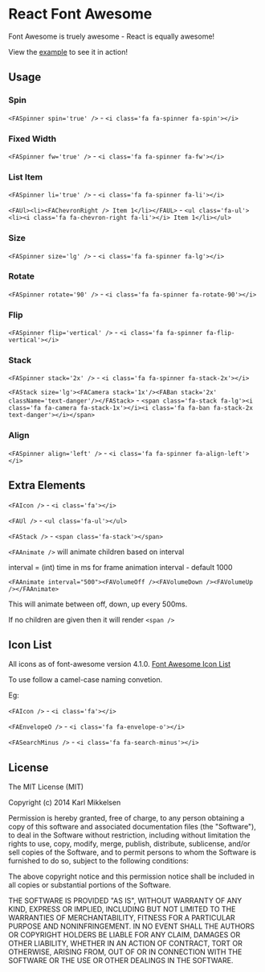 # React Font Awesome

Font Awesome is truely awesome - React is equally awesome!

View the [example](https://rawgit.com/karlmikko/react-font-awesome/master/example.html) to see it in action!

## Usage

### Spin
`<FASpinner spin='true' />` - `<i class='fa fa-spinner fa-spin'></i>`

### Fixed Width
`<FASpinner fw='true' />` - `<i class='fa fa-spinner fa-fw'></i>`

### List Item
`<FASpinner li='true' />` - `<i class='fa fa-spinner fa-li'></i>`

`<FAUl><li><FAChevronRight /> Item 1</li></FAUL>` - `<ul class='fa-ul'><li><i class='fa fa-chevron-right fa-li'></i> Item 1</li></ul>`

### Size
`<FASpinner size='lg' />` - `<i class='fa fa-spinner fa-lg'></i>`

### Rotate
`<FASpinner rotate='90' />` - `<i class='fa fa-spinner fa-rotate-90'></i>`

### Flip
`<FASpinner flip='vertical' />` - `<i class='fa fa-spinner fa-flip-vertical'></i>`

### Stack
`<FASpinner stack='2x' />` - `<i class='fa fa-spinner fa-stack-2x'></i>`

`<FAStack size='lg'><FACamera stack='1x'/><FABan stack='2x' className='text-danger'/></FAStack>` - `<span class='fa-stack fa-lg'><i class='fa fa-camera fa-stack-1x'></i><i class='fa fa-ban fa-stack-2x text-danger'></i></span>`

### Align
`<FASpinner align='left' />` - `<i class='fa fa-spinner fa-align-left'></i>`


## Extra Elements

`<FAIcon />` - `<i class='fa'></i>`

`<FAUl />` - `<ul class='fa-ul'></ul>`

`<FAStack />` - `<span class='fa-stack'></span>`

`<FAAnimate />` will animate children based on interval

interval = (int) time in ms for frame animation interval - default 1000

`<FAAnimate interval="500"><FAVolumeOff /><FAVolumeDown /><FAVolumeUp /></FAAnimate>`

This will animate between off, down, up every 500ms.

If no children are given then it will render `<span />`

## Icon List

All icons as of font-awesome version 4.1.0. [Font Awesome Icon List](http://fortawesome.github.io/Font-Awesome/icons/)

To use follow a camel-case naming convetion. 

Eg:

`<FAIcon />` - `<i class='fa'></i>`

`<FAEnvelopeO />` - `<i class='fa fa-envelope-o'></i>`

`<FASearchMinus />` - `<i class='fa fa-search-minus'></i>`

## License

The MIT License (MIT)

Copyright (c) 2014 Karl Mikkelsen

Permission is hereby granted, free of charge, to any person obtaining a copy
of this software and associated documentation files (the "Software"), to deal
in the Software without restriction, including without limitation the rights
to use, copy, modify, merge, publish, distribute, sublicense, and/or sell
copies of the Software, and to permit persons to whom the Software is
furnished to do so, subject to the following conditions:

The above copyright notice and this permission notice shall be included in
all copies or substantial portions of the Software.

THE SOFTWARE IS PROVIDED "AS IS", WITHOUT WARRANTY OF ANY KIND, EXPRESS OR
IMPLIED, INCLUDING BUT NOT LIMITED TO THE WARRANTIES OF MERCHANTABILITY,
FITNESS FOR A PARTICULAR PURPOSE AND NONINFRINGEMENT. IN NO EVENT SHALL THE
AUTHORS OR COPYRIGHT HOLDERS BE LIABLE FOR ANY CLAIM, DAMAGES OR OTHER
LIABILITY, WHETHER IN AN ACTION OF CONTRACT, TORT OR OTHERWISE, ARISING FROM,
OUT OF OR IN CONNECTION WITH THE SOFTWARE OR THE USE OR OTHER DEALINGS IN
THE SOFTWARE.